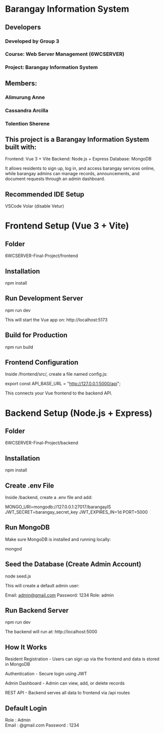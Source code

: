 # Barangay Information System

## Developers

### Developed by Group 3
### Course: Web Server Management (6WCSERVER)
### Project: Barangay Information System

## Members:

### Alimurung Anne
### Cassandra Arcilla
### Tolention Sherene

## This project is a Barangay Information System built with:

Frontend: Vue 3 + Vite
Backend: Node.js + Express
Database: MongoDB

It allows residents to sign up, log in, and access barangay services online, while barangay admins can manage records, announcements, and document requests through an admin dashboard.

## Recommended IDE Setup

VSCode
Volar (disable Vetur)

# Frontend Setup (Vue 3 + Vite)

## Folder
6WCSERVER-Final-Project/frontend

## Installation
npm install

## Run Development Server
npm run dev

This will start the Vue app on:
http://localhost:5173

## Build for Production
npm run build

## Frontend Configuration

Inside /frontend/src/, create a file named config.js:

export const API_BASE_URL = "http://127.0.0.1:5000/api";

This connects your Vue frontend to the backend API.

# Backend Setup (Node.js + Express)

## Folder
6WCSERVER-Final-Project/backend

## Installation
npm install

## Create .env File

Inside /backend, create a .env file and add:

MONGO_URI=mongodb://127.0.0.1:27017/barangayIS
JWT_SECRET=barangay_secret_key
JWT_EXPIRES_IN=1d
PORT=5000

## Run MongoDB

Make sure MongoDB is installed and running locally:

mongod

## Seed the Database (Create Admin Account)
node seed.js

This will create a default admin user:

Email: admin@gmail.com
Password: 1234
Role: admin

## Run Backend Server
npm run dev


The backend will run at:
http://localhost:5000

## How It Works

Resident Registration - Users can sign up via the frontend and data is stored in MongoDB

Authentication - Secure login using JWT

Admin Dashboard - Admin can view, add, or delete records

REST API - Backend serves all data to frontend via /api routes

## Default Login
Role : Admin	
Email : @gmail.com
Password : 1234
